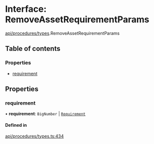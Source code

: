 # Interface: RemoveAssetRequirementParams

[api/procedures/types](../wiki/api.procedures.types).RemoveAssetRequirementParams

## Table of contents

### Properties

- [requirement](../wiki/api.procedures.types.RemoveAssetRequirementParams#requirement)

## Properties

### requirement

• **requirement**: `BigNumber` \| [`Requirement`](../wiki/types.Requirement)

#### Defined in

[api/procedures/types.ts:434](https://github.com/PolymathNetwork/polymesh-sdk/blob/c6fe1be3/src/api/procedures/types.ts#L434)
